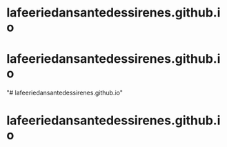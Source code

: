 # lafeeriedansantedessirenes.github.io
# lafeeriedansantedessirenes.github.io
"# lafeeriedansantedessirenes.github.io" 
# lafeeriedansantedessirenes.github.io

